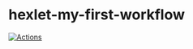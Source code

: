 # hexlet-my-first-workflow
[![Actions](hhttps://github.com/garryfisher/hexlet-my-first-workflow/actions/workflows/hello-world.yml/badge.svg)](https://github.com/garryfisher/exlet-my-first-workflow/actions)
